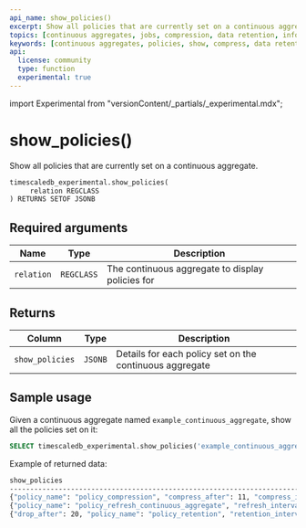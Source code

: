 ```yaml
---
api_name: show_policies()
excerpt: Show all policies that are currently set on a continuous aggregate
topics: [continuous aggregates, jobs, compression, data retention, information]
keywords: [continuous aggregates, policies, show, compress, data retention]
api:
  license: community
  type: function
  experimental: true
---
```


import Experimental from "versionContent/_partials/_experimental.mdx";

<!-- markdownlint-disable-next-line line-length -->
# show_policies() <Tag type="community" content="Community" /><Tag type="experimental" content="Experimental" />

Show all policies that are currently set on a continuous aggregate.

```sql
timescaledb_experimental.show_policies(
     relation REGCLASS
) RETURNS SETOF JSONB
```

<Experimental />

## Required arguments

|Name|Type|Description|
|-|-|-|
|`relation`|`REGCLASS`|The continuous aggregate to display policies for|

## Returns

|Column|Type|Description|
|-|-|-|
|`show_policies`|`JSONB`|Details for each policy set on the continuous aggregate|

## Sample usage

Given a continuous aggregate named `example_continuous_aggregate`, show all the
policies set on it:

```sql
SELECT timescaledb_experimental.show_policies('example_continuous_aggregate');
```

Example of returned data:

```bash
show_policies                                                                
--------------------------------------------------------------------------------
{"policy_name": "policy_compression", "compress_after": 11, "compress_interval": "@ 1 day"}
{"policy_name": "policy_refresh_continuous_aggregate", "refresh_interval": "@ 1 hour", "refresh_end_offset": 1, "refresh_start_offset": 10}
{"drop_after": 20, "policy_name": "policy_retention", "retention_interval": "@ 1 day"}
```

